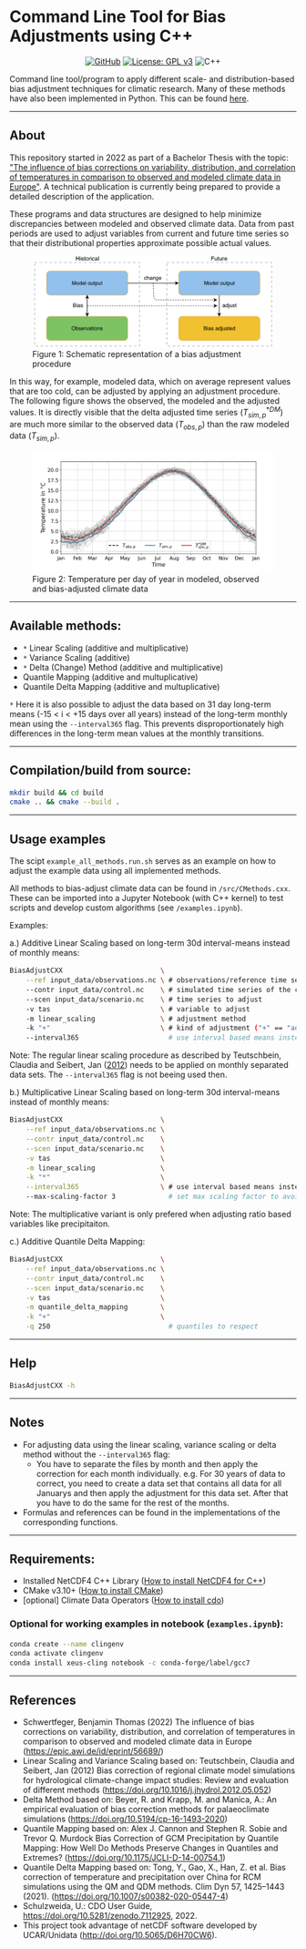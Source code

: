 # Command Line Tool for Bias Adjustments using C++

<div style="text-align: center">

[![GitHub](https://badgen.net/badge/icon/github?icon=github&label)](https://github.com/btschwertfeger/Bias-Adjustment-Cpp)
[![License: GPL v3](https://img.shields.io/badge/License-GPLv3-orange.svg)](https://www.gnu.org/licenses/gpl-3.0)
![C++](https://img.shields.io/badge/-C++-blue?logo=c%2B%2B)

</div>

Command line tool/program to apply different scale- and distribution-based bias adjustment techniques for climatic research. Many of these methods have also been implemented in Python. This can be found [here](https://github.com/btschwertfeger/Bias-Adjustment-Python).

---

## About

This repository started in 2022 as part of a Bachelor Thesis with the topic: ["The influence of bias corrections on variability, distribution, and correlation of temperatures in comparison to observed and modeled climate data in Europe"](https://epic.awi.de/id/eprint/56689/). A technical publication is currently being prepared to provide a detailed description of the application.

These programs and data structures are designed to help minimize discrepancies between modeled and observed climate data. Data from past periods are used to adjust variables from current and future time series so that their distributional properties approximate possible actual values.

<figure>
  <img
  src="images/biasCdiagram.png?raw=true"
  alt="Schematic representation of a bias adjustment procedure"
  style="background-color: white; border-radius: 7px">
  <figcaption>Figure 1: Schematic representation of a bias adjustment procedure</figcaption>
</figure>

In this way, for example, modeled data, which on average represent values that are too cold, can be adjusted by applying an adjustment procedure. The following figure shows the observed, the modeled and the adjusted values. It is directly visible that the delta adjusted time series ($T^{*DM}_{sim,p}$) are much more similar to the observed data ($T_{obs,p}$) than the raw modeled data ($T_{sim,p}$).

<figure>
  <img
  src="images/dm-doy-plot.png?raw=true"
  alt="Temperature per day of year in modeled, observed and bias-adjusted climate data"
  style="background-color: white; border-radius: 7px">
  <figcaption>Figure 2: Temperature per day of year in modeled, observed and bias-adjusted climate data</figcaption>
</figure>

---

## Available methods:

- `*` Linear Scaling (additive and multiplicative)
- `*` Variance Scaling (additive)
- `*` Delta (Change) Method (additive and multiplicative)
- Quantile Mapping (additive and multuplicative)
- Quantile Delta Mapping (additive and multuplicative)

`*` Here it is also possible to adjust the data based on 31 day long-term means (-15 < i < +15 days over all years) instead of the long-term monthly mean using the `--interval365` flag. This prevents disproportionately high differences in the long-term mean values at the monthly transitions.

---

## Compilation/build from source:

```bash
mkdir build && cd build
cmake .. && cmake --build .
```

---

## Usage examples

The scipt `example_all_methods.run.sh` serves as an example on how to adjust the example data using all implemented methods.

All methods to bias-adjust climate data can be found in `/src/CMethods.cxx`. These can be imported into a Jupyter Notebook (with C++ kernel) to test scripts and develop custom algorithms (see `/examples.ipynb`).

Examples:

a.) Additive Linear Scaling based on long-term 30d interval-means instead of monthly means:

```bash
BiasAdjustCXX                        \
    --ref input_data/observations.nc \ # observations/reference time series of the control period
    --contr input_data/control.nc    \ # simulated time series of the control period
    --scen input_data/scenario.nc    \ # time series to adjust
    -v tas                           \ # variable to adjust
    -m linear_scaling                \ # adjustment method
    -k "+"                           \ # kind of adjustment ("+" == "add" and "*" == "mult")
    --interval365                      # use interval based means instead of monthly means
```

Note: The regular linear scaling procedure as described by Teutschbein, Claudia and Seibert, Jan ([2012](https://doi.org/10.1016/j.jhydrol.2012.05.052)) needs to be applied on monthly separated data sets. The `--interval365` flag is not beeing used then.

b.) Multiplicative Linear Scaling based on long-term 30d interval-means instead of monthly means:

```bash
BiasAdjustCXX                        \
    --ref input_data/observations.nc \
    --contr input_data/control.nc    \
    --scen input_data/scenario.nc    \
    -v tas                           \
    -m linear_scaling                \
    -k "*"                           \
    --interval365                    \ # use interval based means instead of monthly means
    --max-scaling-factor 3             # set max scaling factor to avoid unrealistic results (default: 10)
```

Note: The multiplicative variant is only prefered when adjusting ratio based variables like precipitaiton.

c.) Additive Quantile Delta Mapping:

```bash
BiasAdjustCXX                        \
    --ref input_data/observations.nc \
    --contr input_data/control.nc    \
    --scen input_data/scenario.nc    \
    -v tas                           \
    -m quantile_delta_mapping        \
    -k "+"                           \
    -q 250                             # quantiles to respect
```

---

## Help

```bash
BiasAdjustCXX -h
```

---

## Notes

- For adjusting data using the linear scaling, variance scaling or delta method without the `--interval365` flag:
  - You have to separate the files by month and then apply the correction for each month individually.
    e.g. For 30 years of data to correct, you need to create a data set that contains all data for all Januarys and then apply the
    adjustment for this data set. After that you have to do the same for the rest of the months.
- Formulas and references can be found in the implementations of the corresponding functions.

---

## Requirements:

- Installed NetCDF4 C++ Library ([How to install NetCDF4 for C++](https://docs.geoserver.org/stable/en/user/extensions/netcdf-out/nc4.html))
- CMake v3.10+ ([How to install CMake](https://cmake.org/install/))
- [optional] Climate Data Operators ([How to install cdo](https://www.isimip.org/protocol/preparing-simulation-files/cdo-help/))

### Optional for working examples in notebook (`examples.ipynb`):

```bash
conda create --name clingenv
conda activate clingenv
conda install xeus-cling notebook -c conda-forge/label/gcc7
```

---

## References

- Schwertfeger, Benjamin Thomas (2022) The influence of bias corrections on variability, distribution, and correlation of temperatures in comparison to observed and modeled climate data in Europe (https://epic.awi.de/id/eprint/56689/)
- Linear Scaling and Variance Scaling based on: Teutschbein, Claudia and Seibert, Jan (2012) Bias correction of regional climate model simulations for hydrological climate-change impact studies: Review and evaluation of different methods (https://doi.org/10.1016/j.jhydrol.2012.05.052)
- Delta Method based on: Beyer, R. and Krapp, M. and Manica, A.: An empirical evaluation of bias correction methods for palaeoclimate simulations (https://doi.org/10.5194/cp-16-1493-2020)
- Quantile Mapping based on: Alex J. Cannon and Stephen R. Sobie and Trevor Q. Murdock Bias Correction of GCM Precipitation by Quantile Mapping: How Well Do Methods Preserve Changes in Quantiles and Extremes? (https://doi.org/10.1175/JCLI-D-14-00754.1)
- Quantile Delta Mapping based on: Tong, Y., Gao, X., Han, Z. et al. Bias correction of temperature and precipitation over China for RCM simulations using the QM and QDM methods. Clim Dyn 57, 1425–1443 (2021). (https://doi.org/10.1007/s00382-020-05447-4)
- Schulzweida, U.: CDO User Guide, https://doi.org/10.5281/zenodo.7112925, 2022.
- This project took advantage of netCDF software developed by UCAR/Unidata (http://doi.org/10.5065/D6H70CW6).
